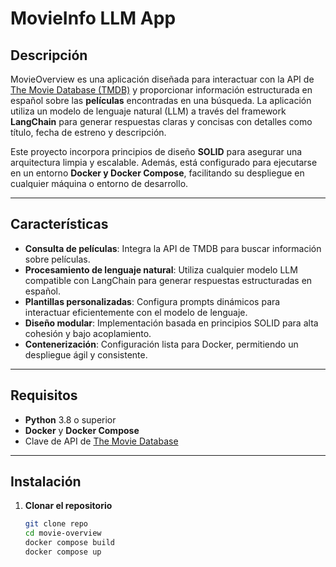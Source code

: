 # MovieInfo LLM App

## Descripción

MovieOverview es una aplicación diseñada para interactuar con la API de [The Movie Database (TMDB)](https://www.themoviedb.org/) y proporcionar información estructurada en español sobre las **películas** encontradas en una búsqueda. La aplicación utiliza un modelo de lenguaje natural (LLM) a través del framework **LangChain** para generar respuestas claras y concisas con detalles como título, fecha de estreno y descripción.

Este proyecto incorpora principios de diseño **SOLID** para asegurar una arquitectura limpia y escalable. Además, está configurado para ejecutarse en un entorno **Docker y Docker Compose**, facilitando su despliegue en cualquier máquina o entorno de desarrollo.

---

## Características

- **Consulta de películas**: Integra la API de TMDB para buscar información sobre películas.
- **Procesamiento de lenguaje natural**: Utiliza cualquier modelo LLM compatible con LangChain para generar respuestas estructuradas en español.
- **Plantillas personalizadas**: Configura prompts dinámicos para interactuar eficientemente con el modelo de lenguaje.
- **Diseño modular**: Implementación basada en principios SOLID para alta cohesión y bajo acoplamiento.
- **Contenerización**: Configuración lista para Docker, permitiendo un despliegue ágil y consistente.

---

## Requisitos

- **Python** 3.8 o superior
- **Docker** y **Docker Compose**
- Clave de API de [The Movie Database](https://www.themoviedb.org/settings/api)

---

## Instalación

1. **Clonar el repositorio**
   ```bash
   git clone repo
   cd movie-overview
   docker compose build
   docker compose up
